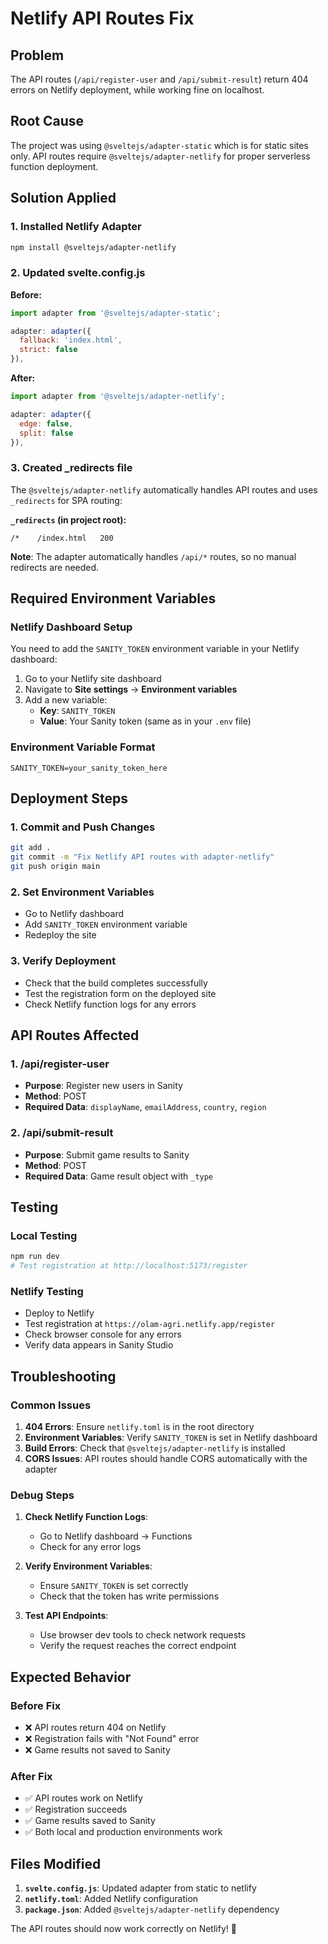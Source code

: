 # Netlify API Routes Fix

## Problem
The API routes (`/api/register-user` and `/api/submit-result`) return 404 errors on Netlify deployment, while working fine on localhost.

## Root Cause
The project was using `@sveltejs/adapter-static` which is for static sites only. API routes require `@sveltejs/adapter-netlify` for proper serverless function deployment.

## Solution Applied

### **1. Installed Netlify Adapter**
```bash
npm install @sveltejs/adapter-netlify
```

### **2. Updated svelte.config.js**
**Before:**
```javascript
import adapter from '@sveltejs/adapter-static';

adapter: adapter({
  fallback: 'index.html',
  strict: false
}),
```

**After:**
```javascript
import adapter from '@sveltejs/adapter-netlify';

adapter: adapter({
  edge: false,
  split: false
}),
```

### **3. Created _redirects file**
The `@sveltejs/adapter-netlify` automatically handles API routes and uses `_redirects` for SPA routing:

**`_redirects` (in project root):**
```
/*    /index.html   200
```

**Note**: The adapter automatically handles `/api/*` routes, so no manual redirects are needed.

## Required Environment Variables

### **Netlify Dashboard Setup**
You need to add the `SANITY_TOKEN` environment variable in your Netlify dashboard:

1. Go to your Netlify site dashboard
2. Navigate to **Site settings** → **Environment variables**
3. Add a new variable:
   - **Key**: `SANITY_TOKEN`
   - **Value**: Your Sanity token (same as in your `.env` file)

### **Environment Variable Format**
```
SANITY_TOKEN=your_sanity_token_here
```

## Deployment Steps

### **1. Commit and Push Changes**
```bash
git add .
git commit -m "Fix Netlify API routes with adapter-netlify"
git push origin main
```

### **2. Set Environment Variables**
- Go to Netlify dashboard
- Add `SANITY_TOKEN` environment variable
- Redeploy the site

### **3. Verify Deployment**
- Check that the build completes successfully
- Test the registration form on the deployed site
- Check Netlify function logs for any errors

## API Routes Affected

### **1. /api/register-user**
- **Purpose**: Register new users in Sanity
- **Method**: POST
- **Required Data**: `displayName`, `emailAddress`, `country`, `region`

### **2. /api/submit-result**
- **Purpose**: Submit game results to Sanity
- **Method**: POST
- **Required Data**: Game result object with `_type`

## Testing

### **Local Testing**
```bash
npm run dev
# Test registration at http://localhost:5173/register
```

### **Netlify Testing**
- Deploy to Netlify
- Test registration at `https://olam-agri.netlify.app/register`
- Check browser console for any errors
- Verify data appears in Sanity Studio

## Troubleshooting

### **Common Issues**

1. **404 Errors**: Ensure `netlify.toml` is in the root directory
2. **Environment Variables**: Verify `SANITY_TOKEN` is set in Netlify dashboard
3. **Build Errors**: Check that `@sveltejs/adapter-netlify` is installed
4. **CORS Issues**: API routes should handle CORS automatically with the adapter

### **Debug Steps**

1. **Check Netlify Function Logs**:
   - Go to Netlify dashboard → Functions
   - Check for any error logs

2. **Verify Environment Variables**:
   - Ensure `SANITY_TOKEN` is set correctly
   - Check that the token has write permissions

3. **Test API Endpoints**:
   - Use browser dev tools to check network requests
   - Verify the request reaches the correct endpoint

## Expected Behavior

### **Before Fix**
- ❌ API routes return 404 on Netlify
- ❌ Registration fails with "Not Found" error
- ❌ Game results not saved to Sanity

### **After Fix**
- ✅ API routes work on Netlify
- ✅ Registration succeeds
- ✅ Game results saved to Sanity
- ✅ Both local and production environments work

## Files Modified

1. **`svelte.config.js`**: Updated adapter from static to netlify
2. **`netlify.toml`**: Added Netlify configuration
3. **`package.json`**: Added `@sveltejs/adapter-netlify` dependency

The API routes should now work correctly on Netlify! 🎉 